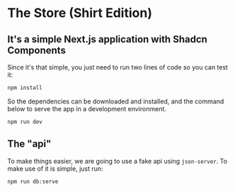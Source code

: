 # The Store (Shirt Edition)

## It's a simple Next.js application with Shadcn Components
Since it's that simple, you just need to run two lines of code so you can test it:

```bash
npm install
```
So the dependencies can be downloaded and installed, and the command below to serve the app in a development environment.
```bash
npm run dev
```

## The "api"
To make things easier, we are going to use a fake api using `json-server`. To make use of it is simple, just run:
```bash
npm run db:serve
```
